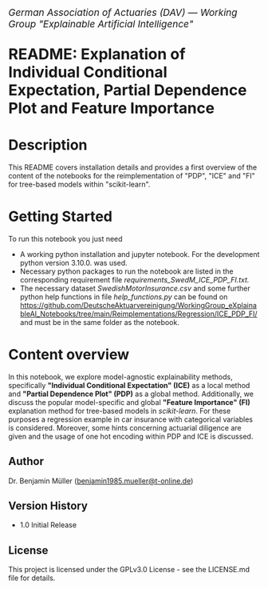 <p style="font-size:19px; text-align:left; margin-top:    15px;"><i>German Association of Actuaries (DAV) — Working Group "Explainable Artificial Intelligence"</i></p>
<p style="font-size:30px; text-align:left; margin-bottom: 15px"><b>README: Explanation of Individual Conditional Expectation, Partial Dependence Plot and Feature Importance<br>
</b></p>
<p style="font-size:19px; text-align:left; margin-bottom: 15px; margin-bottom: 15px">

# Description

This README covers installation details and provides a first overview of the content of the notebooks for the reimplementation of "PDP", "ICE" and "FI" for tree-based models within "scikit-learn". 

# Getting Started

To run this notebook you just need

* A working python installation and jupyter notebook. For the development python version 3.10.0. was used.
* Necessary python packages to run the notebook are listed in the corresponding requirement file *requirements_SwedM_ICE_PDP_FI.txt.*
* The necessary dataset *SwedishMotorInsurance.csv* and some further python help functions in file *help_functions.py* can be found on https://github.com/DeutscheAktuarvereinigung/WorkingGroup_eXplainableAI_Notebooks/tree/main/Reimplementations/Regression/ICE_PDP_FI/ and must be in the same folder as the notebook.

# Content overview

In this notebook, we explore model-agnostic explainability methods, specifically **"Individual Conditional Expectation" (ICE)** as a local method and **"Partial Dependence Plot" (PDP)** as a global method. Additionally, we discuss the popular model-specific and global **"Feature Importance" (FI)** explanation method for tree-based models in *scikit-learn*. For these purposes a regression example in car insurance with categorical variables is considered. Moreover, some hints concerning actuarial diligence are given and the usage of one hot encoding within PDP and ICE is discussed.

## Author

Dr. Benjamin Müller (<a href="mailto:benjamin1985.mueller@t-online.de">benjamin1985.mueller@t-online.de</a>)

## Version History

* 1.0 Initial Release

## License

This project is licensed under the GPLv3.0 License - see the LICENSE.md file for details.
